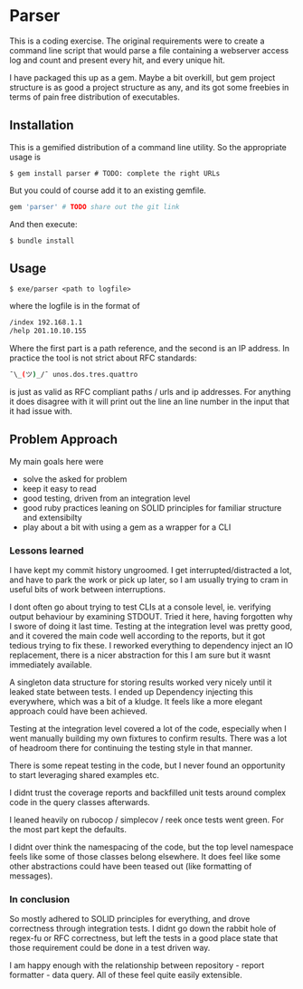 # Parser

This is a coding exercise. The original requirements were to create a command line script
that would parse a file containing a webserver access log and count and present every hit,
and every unique hit.

I have packaged this up as a gem. Maybe a bit overkill, but gem project structure is as good a project structure as any, and its got some freebies in terms of pain free distribution of executables.

## Installation

This is a gemified distribution of a command line utility. So the appropriate usage is

`$ gem install parser # TODO: complete the right URLs`

But you could of course add it to an existing gemfile.

```ruby
gem 'parser' # TODO share out the git link
```

And then execute:

    $ bundle install

## Usage

`$ exe/parser <path to logfile>`

where the logfile is in the format of

```bash
/index 192.168.1.1
/help 201.10.10.155
```
Where the first part is a path reference, and the second is an IP address.
In practice the tool is not strict about RFC standards:

```bash
¯\_(ツ)_/¯ unos.dos.tres.quattro
```
is just as valid as RFC compliant paths / urls and ip addresses. For anything it does disagree with it will print out the line an line number in the input that it had issue with.

## Problem Approach

My main goals here were
- solve the asked for problem
- keep it easy to read
- good testing, driven from an integration level
- good ruby practices leaning on SOLID principles for familiar structure and extensibilty
- play about a bit with using a gem as a wrapper for a CLI

### Lessons learned

I have kept my commit history ungroomed. I get interrupted/distracted a lot, and have to park the work or pick up later, so I am usually trying to cram in useful bits of work between interruptions.

I dont often go about trying to test CLIs at a console level, ie. verifying output behaviour by examining STDOUT. Tried it here, having forgotten why I swore of doing it last time. Testing at the integration level was pretty good, and it covered the main code well according to the reports, but it got tedious trying to fix these. I reworked everything to dependency inject an IO replacement, there is a nicer abstraction for this I am sure but it wasnt immediately available.

A singleton data structure for storing results worked very nicely until it leaked state between tests. I ended up Dependency injecting this everywhere, which was a bit of a kludge. It feels like a more elegant approach could have been achieved.

Testing at the integration level covered a lot of the code, especially when I went manually building my own fixtures to confirm results. There was a lot of headroom there for continuing the testing style in that manner.

There is some repeat testing in the code, but I never found an opportunity to start leveraging shared examples etc.

I didnt trust the coverage reports and backfilled unit tests around complex code in the query classes afterwards.

I leaned heavily on rubocop / simplecov / reek once tests went green. For the most part kept the defaults.

I didnt over think the namespacing of the code, but the top level namespace feels like some of those classes belong elsewhere. It does feel like some other abstractions could have been teased out (like formatting of messages).

### In conclusion

So mostly adhered to SOLID principles for everything, and drove correctness through integration tests. I didnt go down the rabbit hole of regex-fu or RFC correctness, but left the tests in a good place state that those requirement could be done in a test driven way.

I am happy enough with the relationship between repository - report formatter - data query. All of these feel quite easily extensible.

